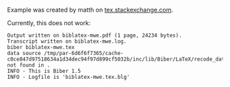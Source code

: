 Example was created by matth on [tex.stackexchange.com](http://tex.stackexchange.com/a/34136/5645).

Currently, this does not work:

```
Output written on biblatex-mwe.pdf (1 page, 24234 bytes).
Transcript written on biblatex-mwe.log.
biber biblatex-mwe.tex
data source /tmp/par-6d6f6f7365/cache-c0ce847d97518634a1d34dec94f97d899cf5032b/inc/lib/Biber/LaTeX/recode_data.xml not found in .
INFO - This is Biber 1.5
INFO - Logfile is 'biblatex-mwe.tex.blg'
```
